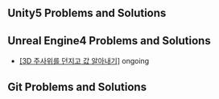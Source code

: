 ## Unity5 Problems and Solutions


## Unreal Engine4 Problems and Solutions

 * [[3D 주사위를 던지고 값 알아내기]](PnS/180226ThrowDiceProblem) ongoing
 
 
## Git Problems and Solutions
